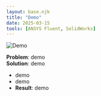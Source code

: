 ```yaml
---
layout: base.njk
title: "Demo"
date: 2025-03-15
tools: [ANSYS Fluent, SolidWorks]
---
```

![Demo](/images/demo.png)

**Problem**: demo  
**Solution**:  demo
- demo  
- demo  
- **Result**: demo  